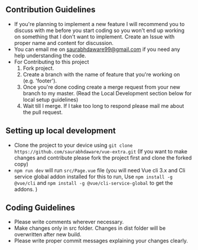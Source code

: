 
## Contribution Guidelines
- If you're planning to implement a new feature I will recommend you to discuss with me before you start coding so you won't end up working on something that I don't want to implement. Create an Issue with proper name and content for discussion. 
- You can email me on saurabhdaware99@gmail.com if you need any help understanding the code.
- For Contributing to this project
  1. Fork project.
  2. Create a branch with the name of feature that you're working on (e.g. 'footer').
  3. Once you're done coding create a merge request from your new branch to my master. (Read the Local Development section below for local setup guidelines)
  4. Wait till I merge. If I take too long to respond please mail me about the pull request.


## Setting up local development
- Clone the project to your device using `git clone https://github.com/saurabhdaware/vue-extra.git` (If you want to make changes and contribute please fork the project first and clone the forked copy)
- `npm run dev` will run `src/Page.vue` file (you will need Vue cli 3.x and Cli service global addon installed for this to run, Use `npm install -g @vue/cli` and `npm install -g @vue/cli-service-global` to get the addons. )


## Coding Guidelines
- Please write comments wherever necessary.
- Make changes only in src folder. Changes in dist folder will be overwritten after new build.
- Please write proper commit messages explaining your changes clearly.
